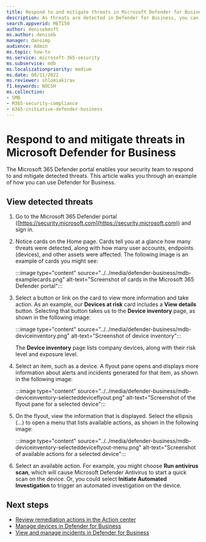 ```yaml
---
title: Respond to and mitigate threats in Microsoft Defender for Business
description: As threats are detected in Defender for Business, you can take actions to respond to those threats. See how to use the device inventory view.
search.appverid: MET150
author: denisebmsft
ms.author: deniseb
manager: dansimp 
audience: Admin
ms.topic: how-to
ms.service: microsoft-365-security
ms.subservice: mdb
ms.localizationpriority: medium
ms.date: 08/11/2022
ms.reviewer: shlomiakirav
f1.keywords: NOCSH 
ms.collection: 
- SMB
- M365-security-compliance
- m365-initiative-defender-business
---
```


# Respond to and mitigate threats in Microsoft Defender for Business

The Microsoft 365 Defender portal enables your security team to respond to and mitigate detected threats. This article walks you through an example of how you can use Defender for Business.


## View detected threats

1. Go to the Microsoft 365 Defender portal ([https://security.microsoft.com](https://security.microsoft.com)) and sign in.

2. Notice cards on the Home page. Cards tell you at a glance how many threats were detected, along with how many user accounts, endpoints (devices), and other assets were affected. The following image is an example of cards you might see:

   :::image type="content" source="../../media/defender-business/mdb-examplecards.png" alt-text="Screenshot of cards in the Microsoft 365 Defender portal":::

3. Select a button or link on the card to view more information and take action. As an example, our **Devices at risk** card includes a **View details** button. Selecting that button takes us to the **Device inventory** page, as shown in the following image:

   :::image type="content" source="../../media/defender-business/mdb-deviceinventory.png" alt-text="Screenshot of device inventory":::

   The **Device inventory** page lists company devices, along with their risk level and exposure level.

4. Select an item, such as a device. A flyout pane opens and displays more information about alerts and incidents generated for that item, as shown in the following image:  

   :::image type="content" source="../../media/defender-business/mdb-deviceinventory-selecteddeviceflyout.png" alt-text="Screenshot of the flyout pane for a selected device":::

5. On the flyout, view the information that is displayed. Select the ellipsis (...) to open a menu that lists available actions, as shown in the following image: 

   :::image type="content" source="../../media/defender-business/mdb-deviceinventory-selecteddeviceflyout-menu.png" alt-text="Screenshot of available actions for a selected device":::

6. Select an available action. For example, you might choose **Run antivirus scan**, which will cause Microsoft Defender Antivirus to start a quick scan on the device. Or, you could select **Initiate Automated Investigation** to trigger an automated investigation on the device.

## Next steps

- [Review remediation actions in the Action center](mdb-review-remediation-actions.md)
- [Manage devices in Defender for Business](mdb-manage-devices.md)
- [View and manage incidents in Defender for Business](mdb-view-manage-incidents.md)
